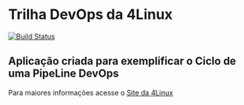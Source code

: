 # Trilha DevOps da 4Linux

<!-- Altere a Flag abaixo com sua URL do Travis -->
[![Build Status](https://travis-ci.org/LohanYugue/DevOpsLab-HelloWorld.svg?branch=master)](https://travis-ci.org/LohanYugue/DevOpsLab-HelloWorld)

## Aplicação criada para exemplificar o Ciclo de uma PipeLine DevOps


Para maiores informações acesse o [Site da 4Linux](https://www.4linux.com.br/cursos/devops)
